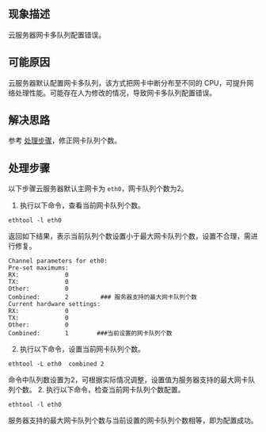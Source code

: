 ## 现象描述
云服务器网卡多队列配置错误。

## 可能原因
云服务器默认配置网卡多队列，该方式把网卡中断分布至不同的 CPU，可提升网络处理性能。可能存在人为修改的情况，导致网卡多队列配置错误。

## 解决思路
参考 [处理步骤](#ProcessingSteps)，修正网卡队列个数。


## 处理步骤[](id:ProcessingSteps)
以下步骤云服务器默认主网卡为 `eth0`，网卡队列个数为2。
1. 执行以下命令，查看当前网卡队列个数。
```
ethtool -l eth0
```
返回如下结果，表示当前队列个数设置小于最大网卡队列个数，设置不合理，需进行修复。
```
Channel parameters for eth0:
Pre-set maximums:
RX:             0
TX:             0
Other:          0
Combined:       2         ### 服务器支持的最大网卡队列个数
Current hardware settings:
RX:             0
TX:             0
Other:          0
Combined:       1        ###当前设置的网卡队列个数
```
2. 执行以下命令，设置当前网卡队列个数。
```
ethtool -L eth0  combined 2
```
命令中队列数设置为2，可根据实际情况调整，设置值为服务器支持的最大网卡队列个数。
2. 执行以下命令，检查当前网卡队列个数配置。
```
ethtool -l eth0
```
服务器支持的最大网卡队列个数与当前设置的网卡队列个数相等，即为配置成功。



